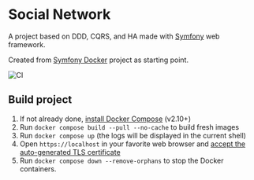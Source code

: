 # Social Network

A project based on DDD, CQRS, and HA made with [Symfony](https://symfony.com) web framework.

Created from [Symfony Docker](https://github.com/dunglas/symfony-docker) project as starting point.

![CI](https://github.com/lcavero/social-network/workflows/CI/badge.svg)

## Build project

1. If not already done, [install Docker Compose](https://docs.docker.com/compose/install/) (v2.10+)
2. Run `docker compose build --pull --no-cache` to build fresh images
3. Run `docker compose up` (the logs will be displayed in the current shell)
4. Open `https://localhost` in your favorite web browser and [accept the auto-generated TLS certificate](https://stackoverflow.com/a/15076602/1352334)
5. Run `docker compose down --remove-orphans` to stop the Docker containers.


